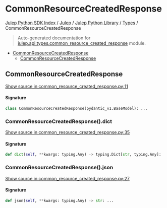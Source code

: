 # CommonResourceCreatedResponse

[Julep Python SDK Index](../../../README.md#julep-python-sdk-index) / [Julep](../../index.md#julep) / [Julep Python Library](../index.md#julep-python-library) / [Types](./index.md#types) / CommonResourceCreatedResponse

> Auto-generated documentation for [julep.api.types.common_resource_created_response](../../../../../../../julep/api/types/common_resource_created_response.py) module.

- [CommonResourceCreatedResponse](#commonresourcecreatedresponse)
  - [CommonResourceCreatedResponse](#commonresourcecreatedresponse-1)

## CommonResourceCreatedResponse

[Show source in common_resource_created_response.py:11](../../../../../../../julep/api/types/common_resource_created_response.py#L11)

#### Signature

```python
class CommonResourceCreatedResponse(pydantic_v1.BaseModel): ...
```

### CommonResourceCreatedResponse().dict

[Show source in common_resource_created_response.py:35](../../../../../../../julep/api/types/common_resource_created_response.py#L35)

#### Signature

```python
def dict(self, **kwargs: typing.Any) -> typing.Dict[str, typing.Any]: ...
```

### CommonResourceCreatedResponse().json

[Show source in common_resource_created_response.py:27](../../../../../../../julep/api/types/common_resource_created_response.py#L27)

#### Signature

```python
def json(self, **kwargs: typing.Any) -> str: ...
```